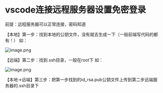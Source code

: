 # vscode连接远程服务器设置免密登录

前提：远程服务器可以正常连接，密码知道

【本地】第一步：找到本地的公钥文件，没有就去生成一下（一般前端写代码的都有！）
如：

![image.png](https://p9-juejin.byteimg.com/tos-cn-i-k3u1fbpfcp/ee328f6fd37a406da0f4efb9277d6786~tplv-k3u1fbpfcp-watermark.image?)

【远端】第二步：找到.ssh目录，一般在root下
如：

![image.png](https://p1-juejin.byteimg.com/tos-cn-i-k3u1fbpfcp/086a2c08a69140c388bd2d8a57d5a905~tplv-k3u1fbpfcp-watermark.image?)

【本地->远端】第三步：把第一步找到的id_rsa.pub公钥文件上传到第二步远端服务器的.ssh目录下

